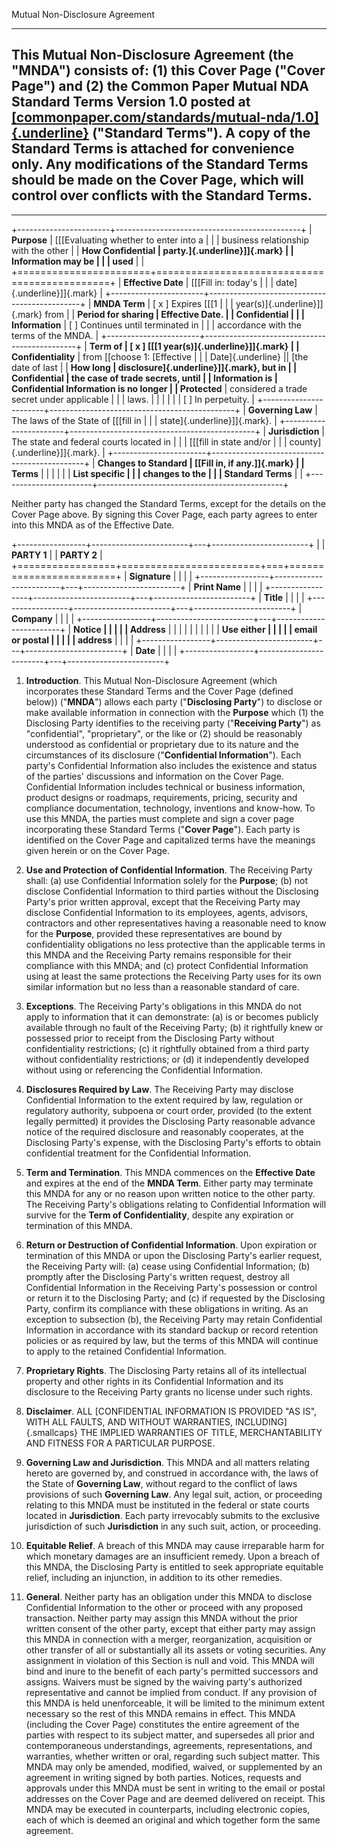 Mutual Non-Disclosure Agreement

  ------------------------------------------------------------------------------------------------------------
  This Mutual Non-Disclosure Agreement (the "**MNDA**") consists of: (1) this Cover Page ("**Cover Page**")
  and (2) the Common Paper Mutual NDA Standard Terms Version 1.0 posted at
  [[commonpaper.com/standards/mutual-nda/1.0]{.underline}](https://commonpaper.com/standards/mutual-nda/1.0)
  ("**Standard Terms**"). A copy of the Standard Terms is attached for convenience only. Any modifications of
  the Standard Terms should be made on the Cover Page, which will control over conflicts with the Standard
  Terms.
  ------------------------------------------------------------------------------------------------------------

  ------------------------------------------------------------------------------------------------------------

+-----------------------+----------------------------------------------+
| **Purpose**           | [\[[Evaluating whether to enter into a       |
|                       | business relationship with the other         |
| **How Confidential    | party.]{.underline}\]]{.mark}                |
| Information may be    |                                              |
| used**                |                                              |
+=======================+==============================================+
| **Effective Date**    | [\[[Fill in: today's                         |
|                       | date]{.underline}\]]{.mark}                  |
+-----------------------+----------------------------------------------+
| **MNDA Term**         | \[ x \] Expires [\[[1                        |
|                       | year(s)]{.underline}\]]{.mark} from          |
| **Period for sharing  | Effective Date.                              |
| Confidential          |                                              |
| Information**         | \[ \] Continues until terminated in          |
|                       | accordance with the terms of the MNDA.       |
+-----------------------+----------------------------------------------+
| **Term of             | \[ x \] [\[[1 year(s)]{.underline}\]]{.mark} |
| Confidentiality**     | from [\[choose 1: [Effective                 |
|                       | Date]{.underline} \|\| [the date of last     |
| **How long            | disclosure]{.underline}\]]{.mark}, but in    |
| Confidential          | the case of trade secrets, until             |
| Information is        | Confidential Information is no longer        |
| Protected**           | considered a trade secret under applicable   |
|                       | laws.                                        |
|                       |                                              |
|                       | \[ \] In perpetuity.                         |
+-----------------------+----------------------------------------------+
| **Governing Law**     | The laws of the State of [\[[fill in         |
|                       | state]{.underline}\]]{.mark}.                |
+-----------------------+----------------------------------------------+
| **Jurisdiction**      | The state and federal courts located in      |
|                       | [\[[fill in state and/or                     |
|                       | county]{.underline}\]]{.mark}.               |
+-----------------------+----------------------------------------------+
| **Changes to Standard | [\[Fill in, if any.\]]{.mark}                |
| Terms**               |                                              |
|                       |                                              |
| **List specific       |                                              |
| changes to the        |                                              |
| Standard Terms**      |                                              |
+-----------------------+----------------------------------------------+

Neither party has changed the Standard Terms, except for the details on
the Cover Page above. By signing this Cover Page, each party agrees to
enter into this MNDA as of the Effective Date.

+-----------------+------------------------+---+------------------------+
|                 | **PARTY 1**            |   | **PARTY 2**            |
+=================+========================+===+========================+
| **Signature**   |                        |   |                        |
+-----------------+------------------------+---+------------------------+
| **Print Name**  |                        |   |                        |
+-----------------+------------------------+---+------------------------+
| **Title**       |                        |   |                        |
+-----------------+------------------------+---+------------------------+
| **Company**     |                        |   |                        |
+-----------------+------------------------+---+------------------------+
| **Notice        |                        |   |                        |
| Address**       |                        |   |                        |
|                 |                        |   |                        |
| **Use either    |                        |   |                        |
| email or postal |                        |   |                        |
| address**       |                        |   |                        |
+-----------------+------------------------+---+------------------------+
| **Date**        |                        |   |                        |
+-----------------+------------------------+---+------------------------+

1.  **Introduction**. This Mutual Non-Disclosure Agreement (which
    incorporates these Standard Terms and the Cover Page (defined
    below)) ("**MNDA**") allows each party ("**Disclosing Party**") to
    disclose or make available information in connection with the
    **Purpose** which (1) the Disclosing Party identifies to the
    receiving party ("**Receiving Party**") as "confidential",
    "proprietary", or the like or (2) should be reasonably understood as
    confidential or proprietary due to its nature and the circumstances
    of its disclosure ("**Confidential Information**"). Each party's
    Confidential Information also includes the existence and status of
    the parties' discussions and information on the Cover Page.
    Confidential Information includes technical or business information,
    product designs or roadmaps, requirements, pricing, security and
    compliance documentation, technology, inventions and know-how. To
    use this MNDA, the parties must complete and sign a cover page
    incorporating these Standard Terms ("**Cover Page**"). Each party is
    identified on the Cover Page and capitalized terms have the meanings
    given herein or on the Cover Page.

2.  **Use and Protection of Confidential Information**. The Receiving
    Party shall: (a) use Confidential Information solely for the
    **Purpose**; (b) not disclose Confidential Information to third
    parties without the Disclosing Party's prior written approval,
    except that the Receiving Party may disclose Confidential
    Information to its employees, agents, advisors, contractors and
    other representatives having a reasonable need to know for the
    **Purpose**, provided these representatives are bound by
    confidentiality obligations no less protective than the applicable
    terms in this MNDA and the Receiving Party remains responsible for
    their compliance with this MNDA; and (c) protect Confidential
    Information using at least the same protections the Receiving Party
    uses for its own similar information but no less than a reasonable
    standard of care.

3.  **Exceptions**. The Receiving Party's obligations in this MNDA do
    not apply to information that it can demonstrate: (a) is or becomes
    publicly available through no fault of the Receiving Party; (b) it
    rightfully knew or possessed prior to receipt from the Disclosing
    Party without confidentiality restrictions; (c) it rightfully
    obtained from a third party without confidentiality restrictions;
    or (d) it independently developed without using or referencing the
    Confidential Information.

4.  **Disclosures Required by Law**. The Receiving Party may disclose
    Confidential Information to the extent required by law, regulation
    or regulatory authority, subpoena or court order, provided (to the
    extent legally permitted) it provides the Disclosing Party
    reasonable advance notice of the required disclosure and reasonably
    cooperates, at the Disclosing Party's expense, with the Disclosing
    Party's efforts to obtain confidential treatment for the
    Confidential Information.

5.  **Term and Termination**. This MNDA commences on the **Effective
    Date** and expires at the end of the **MNDA Term**. Either party may
    terminate this MNDA for any or no reason upon written notice to the
    other party. The Receiving Party's obligations relating to
    Confidential Information will survive for the **Term of
    Confidentiality**, despite any expiration or termination of this
    MNDA.

6.  **Return or Destruction of Confidential Information**. Upon
    expiration or termination of this MNDA or upon the Disclosing
    Party's earlier request, the Receiving Party will: (a) cease using
    Confidential Information; (b) promptly after the Disclosing Party's
    written request, destroy all Confidential Information in the
    Receiving Party's possession or control or return it to the
    Disclosing Party; and (c) if requested by the Disclosing Party,
    confirm its compliance with these obligations in writing. As an
    exception to subsection (b), the Receiving Party may retain
    Confidential Information in accordance with its standard backup or
    record retention policies or as required by law, but the terms of
    this MNDA will continue to apply to the retained Confidential
    Information.

7.  **Proprietary Rights**. The Disclosing Party retains all of its
    intellectual property and other rights in its Confidential
    Information and its disclosure to the Receiving Party grants no
    license under such rights.

8.  **Disclaimer**. ALL [CONFIDENTIAL INFORMATION IS PROVIDED "AS IS",
    WITH ALL FAULTS, AND WITHOUT WARRANTIES, INCLUDING]{.smallcaps} THE
    IMPLIED WARRANTIES OF TITLE, MERCHANTABILITY AND FITNESS FOR A
    PARTICULAR PURPOSE.

9.  **Governing Law and Jurisdiction**. This MNDA and all matters
    relating hereto are governed by, and construed in accordance with,
    the laws of the State of **Governing Law**, without regard to the
    conflict of laws provisions of such **Governing Law**. Any legal
    suit, action, or proceeding relating to this MNDA must be instituted
    in the federal or state courts located in **Jurisdiction**. Each
    party irrevocably submits to the exclusive jurisdiction of such
    **Jurisdiction** in any such suit, action, or proceeding.

10. **Equitable Relief**. A breach of this MNDA may cause irreparable
    harm for which monetary damages are an insufficient remedy. Upon a
    breach of this MNDA, the Disclosing Party is entitled to seek
    appropriate equitable relief, including an injunction, in addition
    to its other remedies.

11. **General**. Neither party has an obligation under this MNDA to
    disclose Confidential Information to the other or proceed with any
    proposed transaction. Neither party may assign this MNDA without the
    prior written consent of the other party, except that either party
    may assign this MNDA in connection with a merger, reorganization,
    acquisition or other transfer of all or substantially all its assets
    or voting securities. Any assignment in violation of this Section is
    null and void. This MNDA will bind and inure to the benefit of each
    party's permitted successors and assigns. Waivers must be signed by
    the waiving party's authorized representative and cannot be implied
    from conduct. If any provision of this MNDA is held unenforceable,
    it will be limited to the minimum extent necessary so the rest of
    this MNDA remains in effect. This MNDA (including the Cover Page)
    constitutes the entire agreement of the parties with respect to its
    subject matter, and supersedes all prior and contemporaneous
    understandings, agreements, representations, and warranties, whether
    written or oral, regarding such subject matter. This MNDA may only
    be amended, modified, waived, or supplemented by an agreement in
    writing signed by both parties. Notices, requests and approvals
    under this MNDA must be sent in writing to the email or postal
    addresses on the Cover Page and are deemed delivered on receipt.
    This MNDA may be executed in counterparts, including electronic
    copies, each of which is deemed an original and which together form
    the same agreement.